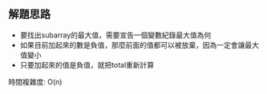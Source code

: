 ## 解題思路
- 要找出subarray的最大值，需要宣告一個變數紀錄最大值為何
- 如果目前加起來的數是負值，那麼前面的值都可以被放棄，因為一定會讓最大值變小
- 只要加起來的值是負值，就把total重新計算

時間複雜度: O(n)